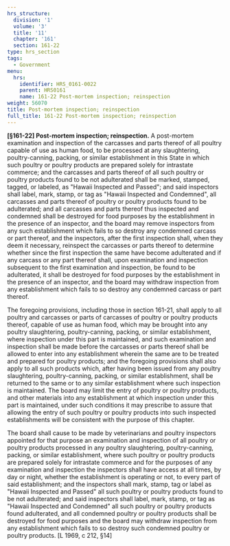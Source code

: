 ```yaml
---
hrs_structure:
  division: '1'
  volume: '3'
  title: '11'
  chapter: '161'
  section: 161-22
type: hrs_section
tags:
  - Government
menu:
  hrs:
    identifier: HRS_0161-0022
    parent: HRS0161
    name: 161-22 Post-mortem inspection; reinspection
weight: 56070
title: Post-mortem inspection; reinspection
full_title: 161-22 Post-mortem inspection; reinspection
---
```

**[§161-22] Post-mortem inspection; reinspection.** A post-mortem examination and inspection of the carcasses and parts thereof of all poultry capable of use as human food, to be processed at any slaughtering, poultry-canning, packing, or similar establishment in this State in which such poultry or poultry products are prepared solely for intrastate commerce; and the carcasses and parts thereof of all such poultry or poultry products found to be not adulterated shall be marked, stamped, tagged, or labeled, as "Hawaii Inspected and Passed"; and said inspectors shall label, mark, stamp, or tag as "Hawaii Inspected and Condemned", all carcasses and parts thereof of poultry or poultry products found to be adulterated; and all carcasses and parts thereof thus inspected and condemned shall be destroyed for food purposes by the establishment in the presence of an inspector, and the board may remove inspectors from any such establishment which fails to so destroy any condemned carcass or part thereof, and the inspectors, after the first inspection shall, when they deem it necessary, reinspect the carcasses or parts thereof to determine whether since the first inspection the same have become adulterated and if any carcass or any part thereof shall, upon examination and inspection subsequent to the first examination and inspection, be found to be adulterated, it shall be destroyed for food purposes by the establishment in the presence of an inspector, and the board may withdraw inspection from any establishment which fails to so destroy any condemned carcass or part thereof.

The foregoing provisions, including those in section 161-21, shall apply to all poultry and carcasses or parts of carcasses of poultry or poultry products thereof, capable of use as human food, which may be brought into any poultry slaughtering, poultry-canning, packing, or similar establishment, where inspection under this part is maintained, and such examination and inspection shall be made before the carcasses or parts thereof shall be allowed to enter into any establishment wherein the same are to be treated and prepared for poultry products; and the foregoing provisions shall also apply to all such products which, after having been issued from any poultry slaughtering, poultry-canning, packing, or similar establishment, shall be returned to the same or to any similar establishment where such inspection is maintained. The board may limit the entry of poultry or poultry products, and other materials into any establishment at which inspection under this part is maintained, under such conditions it may prescribe to assure that allowing the entry of such poultry or poultry products into such inspected establishments will be consistent with the purpose of this chapter.

The board shall cause to be made by veterinarians and poultry inspectors appointed for that purpose an examination and inspection of all poultry or poultry products processed in any poultry slaughtering, poultry-canning, packing, or similar establishment, where such poultry or poultry products are prepared solely for intrastate commerce and for the purposes of any examination and inspection the inspectors shall have access at all times, by day or night, whether the establishment is operating or not, to every part of said establishment; and the inspectors shall mark, stamp, tag or label as "Hawaii Inspected and Passed" all such poultry or poultry products found to be not adulterated; and said inspectors shall label, mark, stamp, or tag as "Hawaii Inspected and Condemned" all such poultry or poultry products found adulterated, and all condemned poultry or poultry products shall be destroyed for food purposes and the board may withdraw inspection from any establishment which fails to so destroy such condemned poultry or poultry products. [L 1969, c 212, §14]